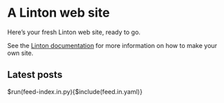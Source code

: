 # A Linton web site

Here’s your fresh Linton web site, ready to go.

See the [Linton documentation](https://rrthomas.github.io/linton) for more information on how to make your own site.

## Latest posts

$run(feed-index.in.py){$include(feed.in.yaml)}
